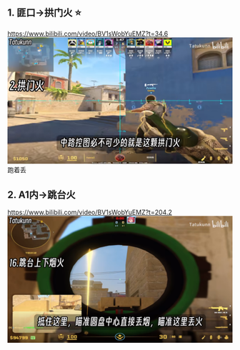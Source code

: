 ## 1. 匪口->拱门火 ⭐
https://www.bilibili.com/video/BV1sWobYuEMZ?t=34.6
![alt text](<../../assets/de_mirage T Molotov/image.png>)
跑着丢

## 2. A1内->跳台火
https://www.bilibili.com/video/BV1sWobYuEMZ?t=204.2
![alt text](<../../assets/de_mirage T Molotov/image-1.png>)
